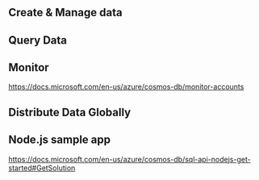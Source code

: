 #

## Create & Manage data

## Query Data

## Monitor

https://docs.microsoft.com/en-us/azure/cosmos-db/monitor-accounts

## Distribute Data Globally

## Node.js sample app

https://docs.microsoft.com/en-us/azure/cosmos-db/sql-api-nodejs-get-started#GetSolution



